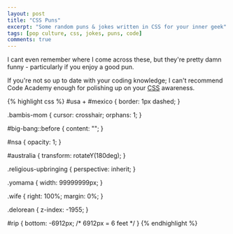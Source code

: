 ```yaml
---
layout: post
title: "CSS Puns"
excerpt: "Some random puns & jokes written in CSS for your inner geek"
tags: [pop culture, css, jokes, puns, code]
comments: true
---
```

I cant even remember where I come across these, but they're pretty damn funny - particularly if you enjoy a good pun.

If you're not so up to date with your coding knowledge; I can't recommend Code Academy enough for polishing up on your [CSS](https://www.codecademy.com/courses/web-beginner-en-TlhFi/0/1) awareness.

{% highlight css %}
#usa + #mexico { 
border: 1px dashed;
}

.bambis-mom { 
cursor: crosshair; 
orphans: 1; 
}

#big-bang::before { 
content: "";
}

#nsa { 
opacity: 1; 
}

#australia { 
transform: rotateY(180deg);
}

.religious-upbringing { 
perspective: inherit; 
}

.yomama { 
width: 99999999px;
}

.wife { 
right: 100%;
margin: 0%;
}

.delorean { 
z-index: -1955;
}

#rip { 
bottom: -6912px;
/* 6912px = 6 feet */
}
{% endhighlight %}